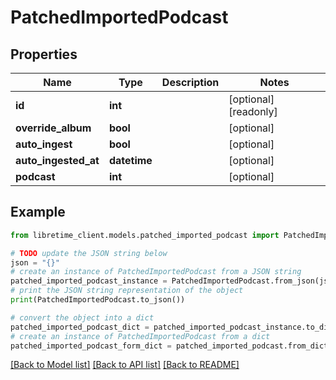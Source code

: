 # PatchedImportedPodcast


## Properties

Name | Type | Description | Notes
------------ | ------------- | ------------- | -------------
**id** | **int** |  | [optional] [readonly] 
**override_album** | **bool** |  | [optional] 
**auto_ingest** | **bool** |  | [optional] 
**auto_ingested_at** | **datetime** |  | [optional] 
**podcast** | **int** |  | [optional] 

## Example

```python
from libretime_client.models.patched_imported_podcast import PatchedImportedPodcast

# TODO update the JSON string below
json = "{}"
# create an instance of PatchedImportedPodcast from a JSON string
patched_imported_podcast_instance = PatchedImportedPodcast.from_json(json)
# print the JSON string representation of the object
print(PatchedImportedPodcast.to_json())

# convert the object into a dict
patched_imported_podcast_dict = patched_imported_podcast_instance.to_dict()
# create an instance of PatchedImportedPodcast from a dict
patched_imported_podcast_form_dict = patched_imported_podcast.from_dict(patched_imported_podcast_dict)
```
[[Back to Model list]](../README.md#documentation-for-models) [[Back to API list]](../README.md#documentation-for-api-endpoints) [[Back to README]](../README.md)


